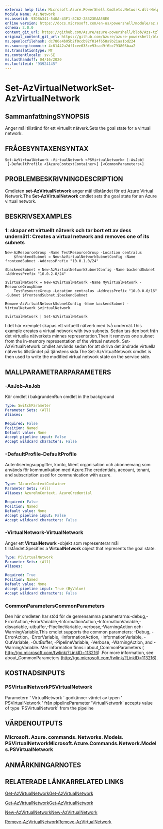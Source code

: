 ```yaml
---
external help file: Microsoft.Azure.PowerShell.Cmdlets.Network.dll-Help.xml
Module Name: Az.Network
ms.assetid: 93D8A341-540A-43F1-8C62-28323EAA58E0
online version: https://docs.microsoft.com/en-us/powershell/module/az.network/set-azvirtualnetwork
schema: 2.0.0
content_git_url: https://github.com/Azure/azure-powershell/blob/Azs-tzl/src/Network/Network/help/Set-AzVirtualNetwork.md
original_content_git_url: https://github.com/Azure/azure-powershell/blob/Azs-tzl/src/Network/Network/help/Set-AzVirtualNetwork.md
ms.openlocfilehash: dc780e4b05b2f0ccb92f014f658a9b21aa1bd224
ms.sourcegitcommit: 4c61442a2df1cee633ce93cad9f6bc793803baa2
ms.translationtype: MT
ms.contentlocale: sv-SE
ms.lasthandoff: 04/16/2020
ms.locfileid: "93924145"
---
```

# <span data-ttu-id="7fb2d-101">Set-AzVirtualNetwork</span><span class="sxs-lookup"><span data-stu-id="7fb2d-101">Set-AzVirtualNetwork</span></span>

## <span data-ttu-id="7fb2d-102">Sammanfattning</span><span class="sxs-lookup"><span data-stu-id="7fb2d-102">SYNOPSIS</span></span>
<span data-ttu-id="7fb2d-103">Anger mål tillstånd för ett virtuellt nätverk.</span><span class="sxs-lookup"><span data-stu-id="7fb2d-103">Sets the goal state for a virtual network.</span></span>

## <span data-ttu-id="7fb2d-104">FRÅGESYNTAXEN</span><span class="sxs-lookup"><span data-stu-id="7fb2d-104">SYNTAX</span></span>

```
Set-AzVirtualNetwork -VirtualNetwork <PSVirtualNetwork> [-AsJob]
 [-DefaultProfile <IAzureContextContainer>] [<CommonParameters>]
```

## <span data-ttu-id="7fb2d-105">PROBLEMBESKRIVNING</span><span class="sxs-lookup"><span data-stu-id="7fb2d-105">DESCRIPTION</span></span>
<span data-ttu-id="7fb2d-106">Cmdleten **set-AzVirtualNetwork** anger mål tillståndet för ett Azure Virtual Network.</span><span class="sxs-lookup"><span data-stu-id="7fb2d-106">The **Set-AzVirtualNetwork** cmdlet sets the goal state for an Azure virtual network.</span></span>

## <span data-ttu-id="7fb2d-107">BESKRIVS</span><span class="sxs-lookup"><span data-stu-id="7fb2d-107">EXAMPLES</span></span>

### <span data-ttu-id="7fb2d-108">1: skapar ett virtuellt nätverk och tar bort ett av dess undernät</span><span class="sxs-lookup"><span data-stu-id="7fb2d-108">1: Creates a virtual network and removes one of its subnets</span></span>
```
New-AzResourceGroup -Name TestResourceGroup -Location centralus
    $frontendSubnet = New-AzVirtualNetworkSubnetConfig -Name frontendSubnet -AddressPrefix "10.0.1.0/24"

$backendSubnet = New-AzVirtualNetworkSubnetConfig -Name backendSubnet -AddressPrefix "10.0.2.0/24"

$virtualNetwork = New-AzVirtualNetwork -Name MyVirtualNetwork -ResourceGroupName 
    TestResourceGroup -Location centralus -AddressPrefix "10.0.0.0/16" -Subnet $frontendSubnet,$backendSubnet

Remove-AzVirtualNetworkSubnetConfig -Name backendSubnet -VirtualNetwork $virtualNetwork

$virtualNetwork | Set-AzVirtualNetwork
```

<span data-ttu-id="7fb2d-109">I det här exemplet skapas ett virtuellt nätverk med två undernät.</span><span class="sxs-lookup"><span data-stu-id="7fb2d-109">This example creates a virtual network with two subnets.</span></span> <span data-ttu-id="7fb2d-110">Sedan tas den bort från det virtuella nätverkets minnes representation.</span><span class="sxs-lookup"><span data-stu-id="7fb2d-110">Then it removes one subnet from the in-memory representation of the virtual network.</span></span> <span data-ttu-id="7fb2d-111">Set-AzVirtualNetwork cmdlet används sedan för att skriva det ändrade virtuella nätverks tillståndet på tjänstens sida.</span><span class="sxs-lookup"><span data-stu-id="7fb2d-111">The Set-AzVirtualNetwork cmdlet is then used to write the modified virtual network state on the service side.</span></span>

## <span data-ttu-id="7fb2d-112">MALLPARAMETRAR</span><span class="sxs-lookup"><span data-stu-id="7fb2d-112">PARAMETERS</span></span>

### <span data-ttu-id="7fb2d-113">-AsJob</span><span class="sxs-lookup"><span data-stu-id="7fb2d-113">-AsJob</span></span>
<span data-ttu-id="7fb2d-114">Kör cmdlet i bakgrunden</span><span class="sxs-lookup"><span data-stu-id="7fb2d-114">Run cmdlet in the background</span></span>

```yaml
Type: SwitchParameter
Parameter Sets: (All)
Aliases: 

Required: False
Position: Named
Default value: None
Accept pipeline input: False
Accept wildcard characters: False
```

### <span data-ttu-id="7fb2d-115">-DefaultProfile</span><span class="sxs-lookup"><span data-stu-id="7fb2d-115">-DefaultProfile</span></span>
<span data-ttu-id="7fb2d-116">Autentiseringsuppgifter, konto, klient organisation och abonnemang som används för kommunikation med Azure.</span><span class="sxs-lookup"><span data-stu-id="7fb2d-116">The credentials, account, tenant, and subscription used for communication with azure.</span></span>

```yaml
Type: IAzureContextContainer
Parameter Sets: (All)
Aliases: AzureRmContext, AzureCredential

Required: False
Position: Named
Default value: None
Accept pipeline input: False
Accept wildcard characters: False
```

### <span data-ttu-id="7fb2d-117">-VirtualNetwork</span><span class="sxs-lookup"><span data-stu-id="7fb2d-117">-VirtualNetwork</span></span>
<span data-ttu-id="7fb2d-118">Anger ett **VirtualNetwork** -objekt som representerar mål tillståndet.</span><span class="sxs-lookup"><span data-stu-id="7fb2d-118">Specifies a **VirtualNetwork** object that represents the goal state.</span></span>

```yaml
Type: PSVirtualNetwork
Parameter Sets: (All)
Aliases: 

Required: True
Position: Named
Default value: None
Accept pipeline input: True (ByValue)
Accept wildcard characters: False
```

### <span data-ttu-id="7fb2d-119">CommonParameters</span><span class="sxs-lookup"><span data-stu-id="7fb2d-119">CommonParameters</span></span>
<span data-ttu-id="7fb2d-120">Den här cmdleten har stöd för de gemensamma parametrarna:-debug,-ErrorAction,-ErrorVariable,-InformationAction,-InformationVariable,-disvariable,-utbuffer,-PipelineVariable,-verbose,-WarningAction och-WarningVariable.</span><span class="sxs-lookup"><span data-stu-id="7fb2d-120">This cmdlet supports the common parameters: -Debug, -ErrorAction, -ErrorVariable, -InformationAction, -InformationVariable, -OutVariable, -OutBuffer, -PipelineVariable, -Verbose, -WarningAction, and -WarningVariable.</span></span> <span data-ttu-id="7fb2d-121">Mer information finns i about_CommonParameters ( http://go.microsoft.com/fwlink/?LinkID=113216) .</span><span class="sxs-lookup"><span data-stu-id="7fb2d-121">For more information, see about_CommonParameters (http://go.microsoft.com/fwlink/?LinkID=113216).</span></span>

## <span data-ttu-id="7fb2d-122">KOSTNADS</span><span class="sxs-lookup"><span data-stu-id="7fb2d-122">INPUTS</span></span>

### <span data-ttu-id="7fb2d-123">PSVirtualNetwork</span><span class="sxs-lookup"><span data-stu-id="7fb2d-123">PSVirtualNetwork</span></span>
<span data-ttu-id="7fb2d-124">Parametern ' VirtualNetwork ' godkänner värdet av typen ' PSVirtualNetwork ' från pipeline</span><span class="sxs-lookup"><span data-stu-id="7fb2d-124">Parameter 'VirtualNetwork' accepts value of type 'PSVirtualNetwork' from the pipeline</span></span>

## <span data-ttu-id="7fb2d-125">VÄRDEN</span><span class="sxs-lookup"><span data-stu-id="7fb2d-125">OUTPUTS</span></span>

### <span data-ttu-id="7fb2d-126">Microsoft. Azure. commands. Networks. Models. PSVirtualNetwork</span><span class="sxs-lookup"><span data-stu-id="7fb2d-126">Microsoft.Azure.Commands.Network.Models.PSVirtualNetwork</span></span>

## <span data-ttu-id="7fb2d-127">ANMÄRKNINGAR</span><span class="sxs-lookup"><span data-stu-id="7fb2d-127">NOTES</span></span>

## <span data-ttu-id="7fb2d-128">RELATERADE LÄNKAR</span><span class="sxs-lookup"><span data-stu-id="7fb2d-128">RELATED LINKS</span></span>

[<span data-ttu-id="7fb2d-129">Get-AzVirtualNetwork</span><span class="sxs-lookup"><span data-stu-id="7fb2d-129">Get-AzVirtualNetwork</span></span>](./Get-AzVirtualNetwork.md)

[<span data-ttu-id="7fb2d-130">Get-AzVirtualNetwork</span><span class="sxs-lookup"><span data-stu-id="7fb2d-130">Get-AzVirtualNetwork</span></span>](./Get-AzVirtualNetwork.md)

[<span data-ttu-id="7fb2d-131">New-AzVirtualNetwork</span><span class="sxs-lookup"><span data-stu-id="7fb2d-131">New-AzVirtualNetwork</span></span>](./New-AzVirtualNetwork.md)

[<span data-ttu-id="7fb2d-132">Remove-AzVirtualNetwork</span><span class="sxs-lookup"><span data-stu-id="7fb2d-132">Remove-AzVirtualNetwork</span></span>](./Remove-AzVirtualNetwork.md)


